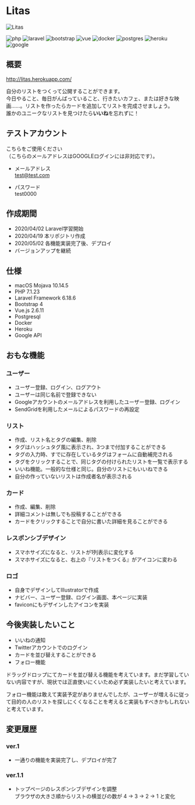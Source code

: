 # Litas

![Litas](https://github.com/div-antk/litas/blob/master/public/img/logo_bg.png "Litas")

![php](https://img.shields.io/badge/-Php-777BB4.svg?logo=php&style=plastic "php")
![laravel](https://img.shields.io/badge/-Laravel-E74430.svg?logo=laravel&style=plastic "laravel")
![bootstrap](https://img.shields.io/badge/-Bootstrap-563D7C.svg?logo=bootstrap&style=plastic "bootstrap")
![vue](https://img.shields.io/badge/-Vue.js-4FC08D.svg?logo=vue.js&style=plastic "vue")
![docker](https://img.shields.io/badge/-Docker-1488C6.svg?logo=docker&style=plastic "docker")
![postgres](https://img.shields.io/badge/-Postgresql-336791.svg?logo=postgresql&style=plastic "postgres")
![heroku](https://img.shields.io/badge/-Heroku-430098.svg?logo=heroku&style=plastic "heroku")
![google](https://img.shields.io/badge/-Google-4285F4.svg?logo=google&style=plastic "google")

## 概要

<http://litas.herokuapp.com/>

自分のリストをつくって公開することができます。  
今日やること、毎日がんばっていること、行きたいカフェ、または好きな映画……。リストを作ったらカードを追加してリストを完成させましょう。  
誰かのユニークなリストを見つけたら**いいね**を忘れずに！

## テストアカウント

こちらをご使用ください  
（こちらのメールアドレスはGOOGLEログインには非対応です）。  

- メールアドレス  
test@test.com

- パスワード  
test0000

## 作成期間

- 2020/04/02 Laravel学習開始
- 2020/04/19 本リポジトリ作成
- 2020/05/02 各機能実装完了後、デプロイ
- バージョンアップを継続

## 仕様

- macOS Mojava 10.14.5
- PHP 7.1.23
- Laravel Framework 6.18.6
- Bootstrap 4
- Vue.js 2.6.11
- Postgresql
- Docker
- Heroku
- Google API

## おもな機能

### ユーザー

- ユーザー登録、ログイン、ログアウト
- ユーザーは同じ名前で登録できない
- Googleアカウントのメールアドレスを利用したユーザー登録、ログイン
- SendGridを利用したメールによるパスワードの再設定

### リスト

- 作成、リスト名とタグの編集、削除
- タグはハッシュタグ風に表示され、3つまで付加することができる
- タグの入力時、すでに存在しているタグはフォームに自動補完される
- タグをクリックすることで、同じタグの付けられたリストを一覧で表示する
- いいね機能。一般的な仕様と同じ。自分のリストにもいいねできる
- 自分の作っていないリストは作成者名が表示される

### カード

- 作成、編集、削除
- 詳細コメントは無しでも投稿することができる
- カードをクリックすることで自分に書いた詳細を見ることができる

### レスポンシブデザイン

- スマホサイズになると、リストが1列表示に変化する
- スマホサイズになると、右上の『リストをつくる』がアイコンに変わる

### ロゴ

- 自身でデザインしてIllustratorで作成
- ナビバー、ユーザー登録、ログイン画面、本ページに実装
- faviconにもデザインしたアイコンを実装

## 今後実装したいこと

- いいねの通知
- Twitterアカウントでのログイン
- カードを並び替えすることができる
- フォロー機能

ドラッグドロップにてカードを並び替える機能を考えています。まだ学習していない内容ですが、現状では正直使いにくいため必ず実装したいと考えています。

フォロー機能は敢えて実装予定がありませんでしたが、ユーザーが増えるに従って目的の人のリストを探しにくくなることを考えると実装もすべきかもしれないと考えています。

## 変更履歴

### ver.1

- 一通りの機能を実装完了し、デプロイが完了

### ver.1.1

- トップページのレスポンシブデザインを調整  
ブラウザの大きさ順からリストの横並びの数が 4 -> 3 -> 2 -> 1 と変化

